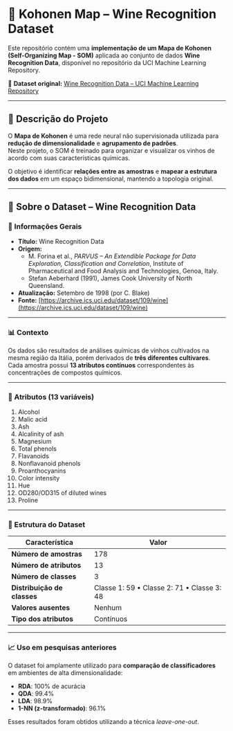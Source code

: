# 🧠 Kohonen Map – Wine Recognition Dataset

Este repositório contém uma **implementação de um Mapa de Kohonen (Self-Organizing Map - SOM)** aplicada ao conjunto de dados **Wine Recognition Data**, disponível no repositório da UCI Machine Learning Repository.

🔗 **Dataset original:** [Wine Recognition Data – UCI Machine Learning Repository](https://archive.ics.uci.edu/dataset/109/wine)

---

## 📘 Descrição do Projeto

O **Mapa de Kohonen** é uma rede neural não supervisionada utilizada para **redução de dimensionalidade** e **agrupamento de padrões**.  
Neste projeto, o SOM é treinado para organizar e visualizar os vinhos de acordo com suas características químicas.

O objetivo é identificar **relações entre as amostras** e **mapear a estrutura dos dados** em um espaço bidimensional, mantendo a topologia original.

---

## 🍷 Sobre o Dataset – Wine Recognition Data

### 📄 Informações Gerais

- **Título:** Wine Recognition Data  
- **Origem:**  
  - M. Forina et al., *PARVUS – An Extendible Package for Data Exploration, Classification and Correlation*, Institute of Pharmaceutical and Food Analysis and Technologies, Genoa, Italy.  
  - Stefan Aeberhard (1991), James Cook University of North Queensland.  
- **Atualização:** Setembro de 1998 (por C. Blake)  
- **Fonte:** [https://archive.ics.uci.edu/dataset/109/wine](https://archive.ics.uci.edu/dataset/109/wine)

---

### 📊 Contexto

Os dados são resultados de análises químicas de vinhos cultivados na mesma região da Itália, porém derivados de **três diferentes cultivares**.  
Cada amostra possui **13 atributos contínuos** correspondentes às concentrações de compostos químicos.

---

### 🧩 Atributos (13 variáveis)

1. Alcohol  
2. Malic acid  
3. Ash  
4. Alcalinity of ash  
5. Magnesium  
6. Total phenols  
7. Flavanoids  
8. Nonflavanoid phenols  
9. Proanthocyanins  
10. Color intensity  
11. Hue  
12. OD280/OD315 of diluted wines  
13. Proline  

---

### 🧪 Estrutura do Dataset

| Característica | Valor |
|----------------|--------|
| **Número de amostras** | 178 |
| **Número de atributos** | 13 |
| **Número de classes** | 3 |
| **Distribuição de classes** | Classe 1: 59 • Classe 2: 71 • Classe 3: 48 |
| **Valores ausentes** | Nenhum |
| **Tipo dos atributos** | Contínuos |

---

### 📈 Uso em pesquisas anteriores

O dataset foi amplamente utilizado para **comparação de classificadores** em ambientes de alta dimensionalidade:

- **RDA**: 100% de acurácia  
- **QDA**: 99.4%  
- **LDA**: 98.9%  
- **1-NN (z-transformado)**: 96.1%

Esses resultados foram obtidos utilizando a técnica *leave-one-out*.